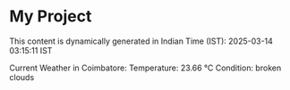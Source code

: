 # My Project

This content is dynamically generated in Indian Time (IST): 2025-03-14 03:15:11 IST


Current Weather in Coimbatore:
Temperature: 23.66 °C
Condition: broken clouds
